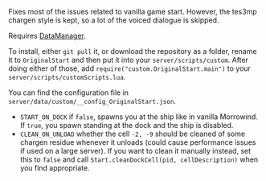 Fixes most of the issues related to vanilla game start. However, the tes3mp chargen style is kept, so a lot of the voiced dialogue is skipped.

Requires [DataManager](https://github.com/tes3mp-scripts/DataManager).

To install, either `git pull` it, or download the repository as a folder, rename it to `OriginalStart` and then put it into your `server/scripts/custom`. After doing either of those, add `require("custom.OriginalStart.main")` to your `server/scripts/customScripts.lua`.

You can find the configuration file in `server/data/custom/__config_OriginalStart.json`.
* `START_ON_DOCK` if `false`, spawns you at the ship like in vanilla Morrowind. If `true`, you spawn standing at the dock and the ship is disabled.
* `CLEAN_ON_UNLOAD` whether the cell `-2, -9` should be cleaned of some chargen residue whenever it unloads (could cause performance issues if used on a large server). If you want to clean it manually instead, set this to `false` and call `Start.cleanDockCell(pid, cellDescription)` when you find appropriate.